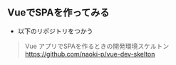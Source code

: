 ## VueでSPAを作ってみる

* 以下のリポジトリをつかう
> Vue アプリでSPAを作るときの開発環境スケルトン
> https://github.com/naoki-p/vue-dev-skelton

